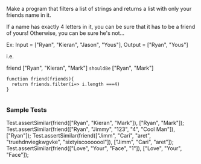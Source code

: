 Make a program that filters a list of strings and returns a list with only your friends name in it.

If a name has exactly 4 letters in it, you can be sure that it has to be a friend of yours! Otherwise, you can be sure he's not...

Ex: Input = ["Ryan", "Kieran", "Jason", "Yous"], Output = ["Ryan", "Yous"]

i.e.

friend ["Ryan", "Kieran", "Mark"] `shouldBe` ["Ryan", "Mark"]


```
function friend(friends){
  return friends.filter(i=> i.length ===4)
}


```
### Sample Tests
Test.assertSimilar(friend(["Ryan", "Kieran", "Mark"]), ["Ryan", "Mark"]);
Test.assertSimilar(friend(["Ryan", "Jimmy", "123", "4", "Cool Man"]), ["Ryan"]);
Test.assertSimilar(friend(["Jimm", "Cari", "aret", "truehdnviegkwgvke", "sixtyiscooooool"]), ["Jimm", "Cari", "aret"]);
Test.assertSimilar(friend(["Love", "Your", "Face", "1"]), ["Love", "Your", "Face"]);
